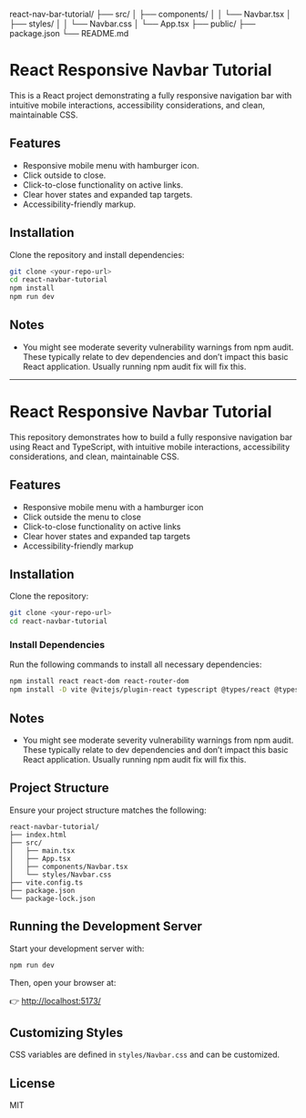 react-nav-bar-tutorial/
├── src/
│ ├── components/
│ │ └── Navbar.tsx
│ ├── styles/
│ │ └── Navbar.css
│ └── App.tsx
├── public/
├── package.json
└── README.md

# React Responsive Navbar Tutorial

This is a React project demonstrating a fully responsive navigation bar with intuitive mobile interactions, accessibility considerations, and clean, maintainable CSS.

## Features

- Responsive mobile menu with hamburger icon.
- Click outside to close.
- Click-to-close functionality on active links.
- Clear hover states and expanded tap targets.
- Accessibility-friendly markup.

## Installation

Clone the repository and install dependencies:

```sh
git clone <your-repo-url>
cd react-navbar-tutorial
npm install
npm run dev
```

## Notes

- You might see moderate severity vulnerability warnings from npm audit. These typically relate to dev dependencies and don’t impact this basic React application. Usually running npm audit fix will fix this.

---

# React Responsive Navbar Tutorial

This repository demonstrates how to build a fully responsive navigation bar using React and TypeScript, with intuitive mobile interactions, accessibility considerations, and clean, maintainable CSS.

## Features

- Responsive mobile menu with a hamburger icon
- Click outside the menu to close
- Click-to-close functionality on active links
- Clear hover states and expanded tap targets
- Accessibility-friendly markup

## Installation

Clone the repository:

```sh
git clone <your-repo-url>
cd react-navbar-tutorial
```

### Install Dependencies

Run the following commands to install all necessary dependencies:

```sh
npm install react react-dom react-router-dom
npm install -D vite @vitejs/plugin-react typescript @types/react @types/react-dom @types/react-router-dom
```

## Notes

- You might see moderate severity vulnerability warnings from npm audit. These typically relate to dev dependencies and don’t impact this basic React application. Usually running npm audit fix will fix this.

## Project Structure

Ensure your project structure matches the following:

```
react-navbar-tutorial/
├── index.html
├── src/
│   ├── main.tsx
│   ├── App.tsx
│   ├── components/Navbar.tsx
│   └── styles/Navbar.css
├── vite.config.ts
├── package.json
└── package-lock.json
```

## Running the Development Server

Start your development server with:

```sh
npm run dev
```

Then, open your browser at:

👉 [http://localhost:5173/](http://localhost:5173/)

## Customizing Styles

CSS variables are defined in `styles/Navbar.css` and can be customized.

## License

MIT

